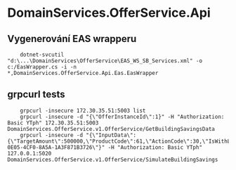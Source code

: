 ﻿# DomainServices.OfferService.Api

## Vygenerování EAS wrapperu
        dotnet-svcutil "d:\...\DomainServices\OfferService\EAS_WS_SB_Services.xml" -o c:/EasWrapper.cs -i -n *,DomainServices.OfferService.Api.Eas.EasWrapper

## grpcurl tests
        grpcurl -insecure 172.30.35.51:5003 list
        grpcurl -insecure -d "{\"OfferInstanceId\":1}" -H "Authorization: Basic YTph" 172.30.35.51:5003 DomainServices.OfferService.v1.OfferService/GetBuildingSavingsData
        grpcurl -insecure -d "{\"InputData\":{\"TargetAmount\":500000,\"ProductCode\":61,\"ActionCode\":30,\"IsWithLoan\":false},\"ResourceProcessId\":\"4D115798-0E05-4CF0-8A5A-1A3F871B3726\"}" -H "Authorization: Basic YTph" 127.0.0.1:5020 DomainServices.OfferService.v1.OfferService/SimulateBuildingSavings
